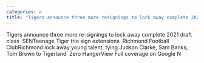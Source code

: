 ```yaml
---
categories: a
title: "Tigers announce three more resignings to lock away complete 2021 draft class  SEN"
---
```

Tigers announce three more re-signings to lock away complete 2021 draft class&nbsp;&nbsp;SENTeenage Tiger trio sign extensions&nbsp;&nbsp;Richmond Football ClubRichmond lock away young talent, tying Judson Clarke, Sam Banks, Tom Brown to Tigerland&nbsp;&nbsp;Zero HangerView Full coverage on Google N